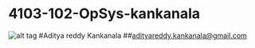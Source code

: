 # 4103-102-OpSys-kankanala
![alt tag](https://scontent.xx.fbcdn.net/v/t1.0-9/12928234_1086170611445773_3827765546708482734_n.jpg?oh=20db4db603fbabc052f8a3abbbc7927b&oe=5845E484)
#Aditya reddy Kankanala
##adityareddy.kankanala@gmail.com
